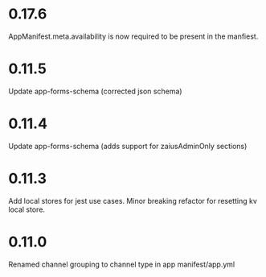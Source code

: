 # 0.17.6
AppManifest.meta.availability is now required to be present in the manfiest.

# 0.11.5
Update app-forms-schema (corrected json schema)

# 0.11.4
Update app-forms-schema (adds support for zaiusAdminOnly sections)

# 0.11.3
Add local stores for jest use cases. Minor breaking refactor for resetting kv local store.

# 0.11.0
Renamed channel grouping to channel type in app manifest/app.yml
